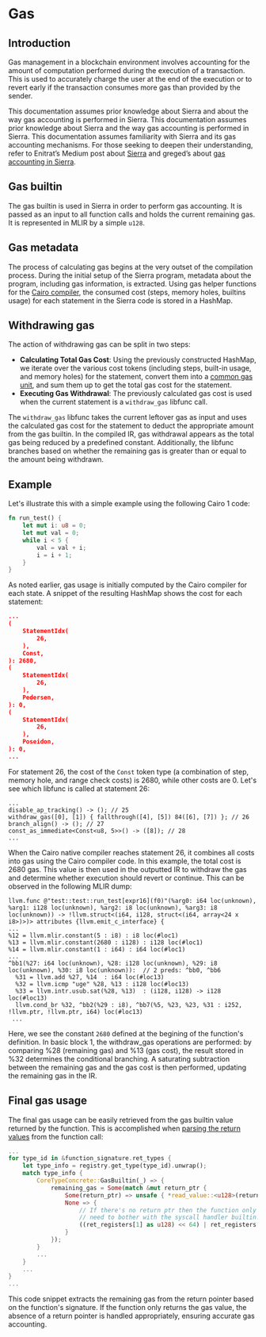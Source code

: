 # Gas

## Introduction

Gas management in a blockchain environment involves accounting for the amount of computation performed during the execution of a transaction. This is used to accurately charge the user at the end of the execution or to revert early if the transaction consumes more gas than provided by the sender.

This documentation assumes prior knowledge about Sierra and about the way gas accounting is performed in Sierra. This documentation assumes prior knowledge about Sierra and the way gas accounting is performed in Sierra. This documentation assumes familiarity with Sierra and its gas accounting mechanisms. For those seeking to deepen their understanding, refer to Enitrat’s Medium post about [Sierra](https://medium.com/nethermind-eth/under-the-hood-of-cairo-1-0-exploring-sierra-7f32808421f5) and greged’s about [gas accounting in Sierra](https://blog.kakarot.org/understanding-sierra-gas-accounting-19d6141d28b9).

## Gas builtin

The gas builtin is used in Sierra in order to perform gas accounting. It is passed as an input to all function calls and holds the current remaining gas. It is represented in MLIR by a simple `u128`.

## Gas metadata

The process of calculating gas begins at the very outset of the compilation process. During the initial setup of the Sierra program, metadata about the program, including gas information, is extracted. Using gas helper functions for the [Cairo compiler](https://github.com/starkware-libs/cairo/tree/main), the consumed cost (steps, memory holes, builtins usage) for each statement in the Sierra code is stored in a HashMap.

## Withdrawing gas

The action of withdrawing gas can be split in two steps:

- **Calculating Total Gas Cost**: Using the previously constructed HashMap, we iterate over the various cost tokens (including steps, built-in usage, and memory holes) for the statement, convert them into a [common gas unit](https://github.com/starkware-libs/cairo/blob/v2.7.0-dev.0/crates/cairo-lang-runner/src/lib.rs#L136), and sum them up to get the total gas cost for the statement.
- **Executing Gas Withdrawal**: The previously calculated gas cost is used when the current statement is a `withdraw_gas` libfunc call.

The `withdraw_gas` libfunc takes the current leftover gas as input and uses the calculated gas cost for the statement to deduct the appropriate amount from the gas builtin. In the compiled IR, gas withdrawal appears as the total gas being reduced by a predefined constant. Additionally, the libfunc branches based on whether the remaining gas is greater than or equal to the amount being withdrawn.

## Example

Let's illustrate this with a simple example using the following Cairo 1 code:

```rust
fn run_test() {
    let mut i: u8 = 0;
    let mut val = 0;
    while i < 5 {
        val = val + i;
        i = i + 1;
    }
}
```

As noted earlier, gas usage is initially computed by the Cairo compiler for each state. A snippet of the resulting HashMap shows the cost for each statement:

```json
...
(
    StatementIdx(
        26,
    ),
    Const,
): 2680,
(
    StatementIdx(
        26,
    ),
    Pedersen,
): 0,
(
    StatementIdx(
        26,
    ),
    Poseidon,
): 0,
...
```

For statement 26, the cost of the `Const` token type (a combination of step, memory hole, and range check costs) is 2680, while other costs are 0. Let's see which libfunc is called at statement 26:

```assembly
...
disable_ap_tracking() -> (); // 25
withdraw_gas([0], [1]) { fallthrough([4], [5]) 84([6], [7]) }; // 26
branch_align() -> (); // 27
const_as_immediate<Const<u8, 5>>() -> ([8]); // 28
...
```

When the Cairo native compiler reaches statement 26, it combines all costs into gas using the Cairo compiler code. In this example, the total cost is 2680 gas. This value is then used in the outputted IR to withdraw the gas and determine whether execution should revert or continue. This can be observed in the following MLIR dump:

```assembly
llvm.func @"test::test::run_test[expr16](f0)"(%arg0: i64 loc(unknown), %arg1: i128 loc(unknown), %arg2: i8 loc(unknown), %arg3: i8 loc(unknown)) -> !llvm.struct<(i64, i128, struct<(i64, array<24 x i8>)>)> attributes {llvm.emit_c_interface} {
...
%12 = llvm.mlir.constant(5 : i8) : i8 loc(#loc1)
%13 = llvm.mlir.constant(2680 : i128) : i128 loc(#loc1)
%14 = llvm.mlir.constant(1 : i64) : i64 loc(#loc1)
...
^bb1(%27: i64 loc(unknown), %28: i128 loc(unknown), %29: i8 loc(unknown), %30: i8 loc(unknown)):  // 2 preds: ^bb0, ^bb6
  %31 = llvm.add %27, %14  : i64 loc(#loc13)
  %32 = llvm.icmp "uge" %28, %13 : i128 loc(#loc13)
  %33 = llvm.intr.usub.sat(%28, %13)  : (i128, i128) -> i128 loc(#loc13)
  llvm.cond_br %32, ^bb2(%29 : i8), ^bb7(%5, %23, %23, %31 : i252, !llvm.ptr, !llvm.ptr, i64) loc(#loc13)
 ...
```

Here, we see the constant `2680` defined at the begining of the function's definition. In basic block 1, the withdraw_gas operations are performed: by comparing %28 (remaining gas) and %13 (gas cost), the result stored in %32 determines the conditional branching. A saturating subtraction between the remaining gas and the gas cost is then performed, updating the remaining gas in the IR.

## Final gas usage

The final gas usage can be easily retrieved from the gas builtin value returned by the function. This is accomplished when [parsing the return values](https://github.com/lambdaclass/cairo_native/blob/65face8194054b7ed396a34a60e7b1595197543a/src/executor.rs#L286) from the function call:

```rust
...
for type_id in &function_signature.ret_types {
    let type_info = registry.get_type(type_id).unwrap();
    match type_info {
        CoreTypeConcrete::GasBuiltin(_) => {
            remaining_gas = Some(match &mut return_ptr {
                Some(return_ptr) => unsafe { *read_value::<u128>(return_ptr) },
                None => {
                    // If there's no return ptr then the function only returned the gas. We don't
                    // need to bother with the syscall handler builtin.
                    ((ret_registers[1] as u128) << 64) | ret_registers[0] as u128
                }
            });
        }
        ...
    }
    ...
}
...
```

This code snippet extracts the remaining gas from the return pointer based on the function's signature. If the function only returns the gas value, the absence of a return pointer is handled appropriately, ensuring accurate gas accounting.
